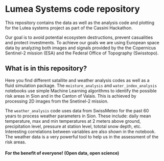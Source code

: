 # Lumea Systems code repository

This repository contains the data as well as the analysis code and plotting for the Lutea systems project as part of the Cassini Hackathon. 

Our goal is to avoid potential ecosystem destructions, prevent casualities and protect investments. To achieve our goals we are using European space data by analyzing both images and signals provided by the the Copernicus Sentinel-2 mission (ESA) and the Federal Office of Topography (Swisstopo).

## What is in this repository? 

Here you find different satallite and weather analysis codes as well as a fluid simulation package. The `moisture_analysis` and `water_index_analysis` notebooks use simple Machine Learning algorithms to identify the possible risk areas in Sion and in the Canton of Valais. This is achieved by processing 2D images from the Snetinel-2 mission. 


The `weather_analysis` code uses data from SwissMeteo for the past 60 years to process weather parameters in Sion. These include: daily mean temperature, max and min temperatures at 2 meters above ground, precipitation level, pressure at station level, tototal snow depth, etc. Interesting correlations between variables are also shown in the notebook. The weather data is a very powerful tool to help us in the assessment of the risk areas.




#### For the benefit of everyone! (Open data, open science)

